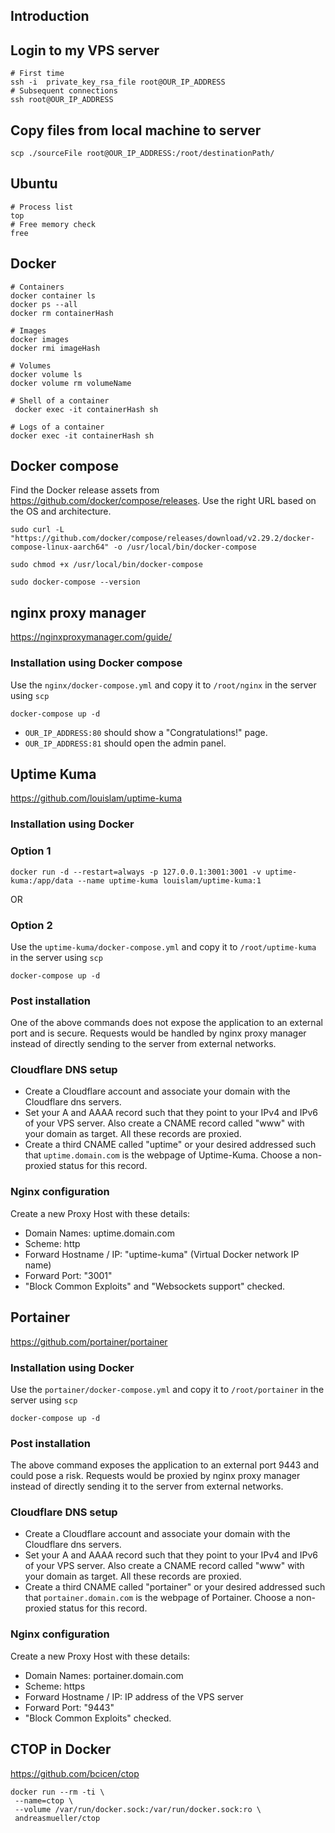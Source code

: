## Introduction

## Login to my VPS server

```shell
# First time
ssh -i  private_key_rsa_file root@OUR_IP_ADDRESS
# Subsequent connections
ssh root@OUR_IP_ADDRESS
```

## Copy files from local machine to server

```shell
scp ./sourceFile root@OUR_IP_ADDRESS:/root/destinationPath/
```

## Ubuntu

```shell
# Process list
top
# Free memory check
free
```

## Docker

```shell
# Containers
docker container ls
docker ps --all
docker rm containerHash

# Images
docker images
docker rmi imageHash

# Volumes
docker volume ls
docker volume rm volumeName

# Shell of a container
 docker exec -it containerHash sh

# Logs of a container
docker exec -it containerHash sh
```

## Docker compose

Find the Docker release assets from https://github.com/docker/compose/releases. Use the right URL based on the OS and architecture.

```shell
sudo curl -L "https://github.com/docker/compose/releases/download/v2.29.2/docker-compose-linux-aarch64" -o /usr/local/bin/docker-compose

sudo chmod +x /usr/local/bin/docker-compose

sudo docker-compose --version
```

## nginx proxy manager

https://nginxproxymanager.com/guide/

### Installation using Docker compose

Use the `nginx/docker-compose.yml` and copy it to `/root/nginx` in the server using `scp`

```shell
docker-compose up -d
```

- `OUR_IP_ADDRESS:80` should show a "Congratulations!" page.
- `OUR_IP_ADDRESS:81` should open the admin panel.

## Uptime Kuma

https://github.com/louislam/uptime-kuma

### Installation using Docker

### Option 1

```shell
docker run -d --restart=always -p 127.0.0.1:3001:3001 -v uptime-kuma:/app/data --name uptime-kuma louislam/uptime-kuma:1
```

OR

### Option 2

Use the `uptime-kuma/docker-compose.yml` and copy it to `/root/uptime-kuma` in the server using `scp`

```shell
docker-compose up -d
```

### Post installation

One of the above commands does not expose the application to an external port
and is secure. Requests would be handled by nginx proxy manager instead of
directly sending to the server from external networks.

### Cloudflare DNS setup

- Create a Cloudflare account and associate your domain with the Cloudflare dns
  servers.
- Set your A and AAAA record such that they point to your IPv4 and IPv6 of your
  VPS server. Also create a CNAME record called "www" with your domain as target. All these records are proxied.
- Create a third CNAME called "uptime" or your desired addressed such that
  `uptime.domain.com` is the webpage of Uptime-Kuma. Choose a non-proxied status for this record.

### Nginx configuration

Create a new Proxy Host with these details:

- Domain Names: uptime.domain.com
- Scheme: http
- Forward Hostname / IP: "uptime-kuma" (Virtual Docker network IP name)
- Forward Port: "3001"
- "Block Common Exploits" and "Websockets support" checked.

## Portainer

https://github.com/portainer/portainer

### Installation using Docker

Use the `portainer/docker-compose.yml` and copy it to `/root/portainer` in the server using `scp`

```shell
docker-compose up -d
```

### Post installation

The above command exposes the application to an external port 9443 and could
pose a risk. Requests would be proxied by nginx proxy manager instead of
directly sending it to the server from external networks.

### Cloudflare DNS setup

- Create a Cloudflare account and associate your domain with the Cloudflare dns
  servers.
- Set your A and AAAA record such that they point to your IPv4 and IPv6 of your
  VPS server. Also create a CNAME record called "www" with your domain as target. All these records are proxied.
- Create a third CNAME called "portainer" or your desired addressed such that
  `portainer.domain.com` is the webpage of Portainer. Choose a non-proxied status for this record.

### Nginx configuration

Create a new Proxy Host with these details:

- Domain Names: portainer.domain.com
- Scheme: https
- Forward Hostname / IP: IP address of the VPS server
- Forward Port: "9443"
- "Block Common Exploits" checked.

## CTOP in Docker

https://github.com/bcicen/ctop

```shell
docker run --rm -ti \
 --name=ctop \
 --volume /var/run/docker.sock:/var/run/docker.sock:ro \
 andreasmueller/ctop
```
